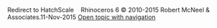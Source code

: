 ---
---

Redirect to HatchScale&#160;
&#160;
Rhinoceros 6 © 2010-2015 Robert McNeel &amp; Associates.11-Nov-2015
 [Open topic with navigation](hatchscale.html) 

